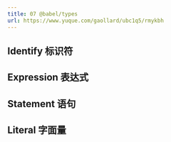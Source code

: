 ```yaml
---
title: 07 @babel/types
url: https://www.yuque.com/gaollard/ubc1q5/rmykbh
---
```


## Identify 标识符

## Expression 表达式

## Statement 语句

## Literal 字面量
